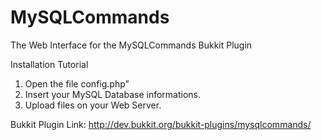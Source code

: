 # MySQLCommands
The Web Interface for the MySQLCommands Bukkit Plugin

Installation Tutorial

1. Open the file config.php”
2. Insert your MySQL Database informations.
3. Upload files on your Web Server.


Bukkit Plugin Link: http://dev.bukkit.org/bukkit-plugins/mysqlcommands/
